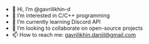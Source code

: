 - 👋 Hi, I’m @gavrilikhin-d
- 👀 I’m interested in C/C++ programming
- 🌱 I’m currently learning Discord API
- 💞️ I’m looking to collaborate on open-source projects
- 📫 How to reach me: gavrilikhin.daniil@gmail.com

<!---
gavrilikhin-d/gavrilikhin-d is a ✨ special ✨ repository because its `README.md` (this file) appears on your GitHub profile.
You can click the Preview link to take a look at your changes.
--->
